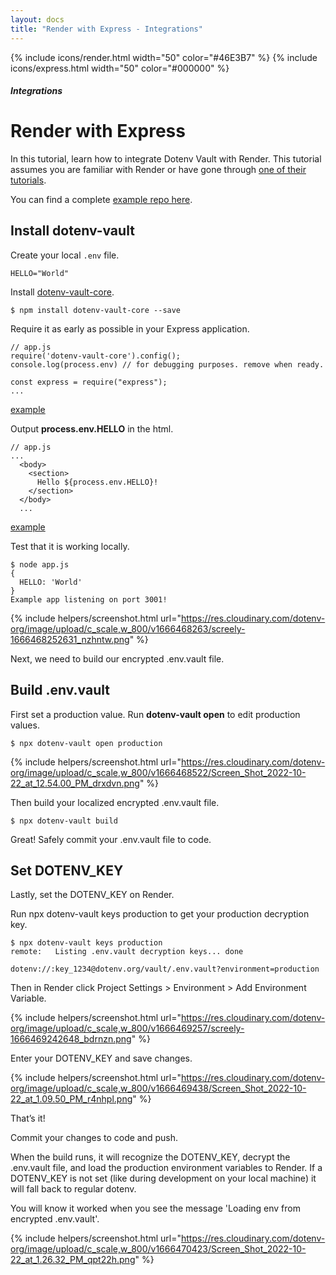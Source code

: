 ```yaml
---
layout: docs
title: "Render with Express - Integrations"
---
```


{% include icons/render.html width="50" color="#46E3B7" %}
{% include icons/express.html width="50" color="#000000" %}

##### Integrations

# Render with Express

In this tutorial, learn how to integrate Dotenv Vault with Render. This tutorial assumes you are familiar with Render or have gone through [one of their tutorials](https://render.com/docs/deploy-node-express-app).

You can find a complete [example repo here](https://github.com/dotenv-org/integration-example-render-express).

## Install dotenv-vault

Create your local `.env` file.

```
HELLO="World"
```

Install [dotenv-vault-core](https://github.com/dotenv-org/dotenv-vault-core).

```
$ npm install dotenv-vault-core --save
```

Require it as early as possible in your Express application.

```
// app.js
require('dotenv-vault-core').config();
console.log(process.env) // for debugging purposes. remove when ready.

const express = require("express");
...
```
[example](https://github.com/dotenv-org/integration-example-render-express/blob/master/app.js)

Output **process.env.HELLO** in the html.

```
// app.js
...
  <body>
    <section>
      Hello ${process.env.HELLO}!
    </section>
  </body>
  ...
```
[example](https://github.com/dotenv-org/integration-example-render-express/blob/master/app.js)

Test that it is working locally.

```
$ node app.js
{
  HELLO: 'World'
}
Example app listening on port 3001!
```

{% include helpers/screenshot.html url="https://res.cloudinary.com/dotenv-org/image/upload/c_scale,w_800/v1666468263/screely-1666468252631_nzhntw.png" %}

Next, we need to build our encrypted .env.vault file.

## Build .env.vault

First set a production value. Run **dotenv-vault open** to edit production values.

```
$ npx dotenv-vault open production
```

{% include helpers/screenshot.html url="https://res.cloudinary.com/dotenv-org/image/upload/c_scale,w_800/v1666468522/Screen_Shot_2022-10-22_at_12.54.00_PM_drxdvn.png" %}

Then build your localized encrypted .env.vault file.

```
$ npx dotenv-vault build
```

Great! Safely commit your .env.vault file to code.

## Set DOTENV_KEY

Lastly, set the DOTENV_KEY on Render.

Run npx dotenv-vault keys production to get your production decryption key.

```
$ npx dotenv-vault keys production
remote:   Listing .env.vault decryption keys... done

dotenv://:key_1234@dotenv.org/vault/.env.vault?environment=production
```

Then in Render click Project Settings > Environment > Add Environment Variable.

{% include helpers/screenshot.html url="https://res.cloudinary.com/dotenv-org/image/upload/c_scale,w_800/v1666469257/screely-1666469242648_bdrnzn.png" %}

Enter your DOTENV_KEY and save changes.

{% include helpers/screenshot.html url="https://res.cloudinary.com/dotenv-org/image/upload/c_scale,w_800/v1666469438/Screen_Shot_2022-10-22_at_1.09.50_PM_r4nhpl.png" %}

That’s it!

Commit your changes to code and push.

When the build runs, it will recognize the DOTENV_KEY, decrypt the .env.vault file, and load the production environment variables to Render. If a DOTENV_KEY is not set (like during development on your local machine) it will fall back to regular dotenv.

You will know it worked when you see the message 'Loading env from encrypted .env.vault'.

{% include helpers/screenshot.html url="https://res.cloudinary.com/dotenv-org/image/upload/c_scale,w_800/v1666470423/Screen_Shot_2022-10-22_at_1.26.32_PM_qpt22h.png" %}
